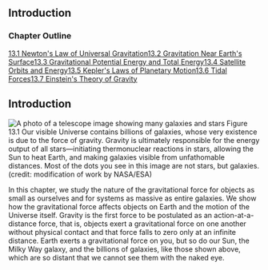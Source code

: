 ##  Introduction 

### Chapter Outline

[13.1 Newton's Law of Universal Gravitation][1][13.2 Gravitation Near Earth's Surface][2][13.3 Gravitational Potential Energy and Total Energy][3][13.4 Satellite Orbits and Energy][4][13.5 Kepler's Laws of Planetary Motion][5][13.6 Tidal Forces][6][13.7 Einstein's Theory of Gravity][7]

## Introduction

![A photo of a telescope image showing many galaxies and stars][8] Figure 13.1 Our visible Universe contains billions of galaxies, whose very existence is due to the force of gravity. Gravity is ultimately responsible for the energy output of all stars—initiating thermonuclear reactions in stars, allowing the Sun to heat Earth, and making galaxies visible from unfathomable distances. Most of the dots you see in this image are not stars, but galaxies. (credit: modification of work by NASA/ESA)

In this chapter, we study the nature of the gravitational force for objects as small as ourselves and for systems as massive as entire galaxies. We show how the gravitational force affects objects on Earth and the motion of the Universe itself. Gravity is the first force to be postulated as an action-at-a-distance force, that is, objects exert a gravitational force on one another without physical contact and that force falls to zero only at an infinite distance. Earth exerts a gravitational force on you, but so do our Sun, the Milky Way galaxy, and the billions of galaxies, like those shown above, which are so distant that we cannot see them with the naked eye.

   [1]: /contents/d50f6e32-0fda-46ef-a362-9bd36ca7c97d@11.28:f6d3b0c8-b321-43d6-a182-40bedc55d8ec@7#86639
   [2]: /contents/d50f6e32-0fda-46ef-a362-9bd36ca7c97d@11.28:650a7cb9-5d98-4608-8257-8a2ed6ddcbad@7#9589
   [3]: /contents/d50f6e32-0fda-46ef-a362-9bd36ca7c97d@11.28:0103ee2d-bb14-4373-9c21-266f263f500f@8#26988
   [4]: /contents/d50f6e32-0fda-46ef-a362-9bd36ca7c97d@11.28:b97a10e0-d98b-4b67-8210-0a23d7ba9e25@7#51993
   [5]: /contents/d50f6e32-0fda-46ef-a362-9bd36ca7c97d@11.28:f2c8f74a-c613-4e2f-8b53-ab6746579382@6#13337
   [6]: /contents/d50f6e32-0fda-46ef-a362-9bd36ca7c97d@11.28:642b2585-91ac-4f11-9774-391f2124cd71@5#39090
   [7]: /contents/d50f6e32-0fda-46ef-a362-9bd36ca7c97d@11.28:c71ce88c-b114-402c-aabe-c8b49e01d6e4@11#94400
   [8]: https://cnx.org/resources/72c23fe45be9cd95cc9650d9e1b8c9be076ddc78

